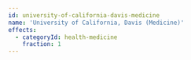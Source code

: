 ```yaml
---
id: university-of-california-davis-medicine
name: 'University of California, Davis (Medicine)'
effects:
  - categoryId: health-medicine
    fraction: 1
---
```

